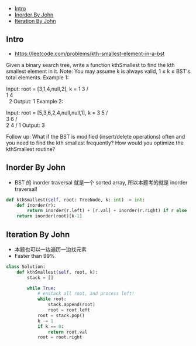 - [Intro](#intro)
- [Inorder By John](#inorder-by-john)
- [Iteration By John](#iteration-by-john)

## Intro

- https://leetcode.com/problems/kth-smallest-element-in-a-bst

Given a binary search tree, write a function kthSmallest to find the kth smallest element in it.
Note: 
You may assume k is always valid, 1 ≤ k ≤ BST's total elements.
Example 1:

Input: root = [3,1,4,null,2], k = 1
   3
  / \
 1   4
  \
   2
Output: 1
Example 2:

Input: root = [5,3,6,2,4,null,null,1], k = 3
       5
      / \
     3   6
    / \
   2   4
  /
 1
Output: 3

Follow up:
What if the BST is modified (insert/delete operations) often and you need to find the kth smallest frequently? How would you optimize the kthSmallest routine?



## Inorder By John


- BST 的 inorder traversal 就是一个 sorted array, 所以本题考的就是 inorder traversal!

```py
def kthSmallest(self, root: TreeNode, k: int) -> int:
    def inorder(r):
        return inorder(r.left) + [r.val] + inorder(r.right) if r else []
    return inorder(root)[k-1]
```


## Iteration By John

- 本题也可以一边遍历一边找元素
- Faster than 99%


```py
class Solution:
    def kthSmallest(self, root, k):
        stack = []

        while True:
            # enstack all root, and process left!
            while root:
                stack.append(root)
                root = root.left
            root = stack.pop()
            k -= 1
            if k == 0:
                return root.val
            root = root.right
```








